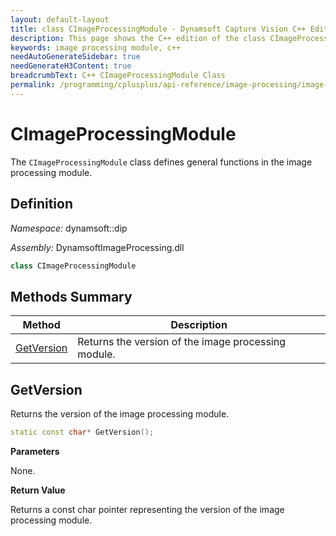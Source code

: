 ```yaml
---
layout: default-layout
title: class CImageProcessingModule - Dynamsoft Capture Vision C++ Edition API Reference
description: This page shows the C++ edition of the class CImageProcessingModule in Dynamsoft Utility Module.
keywords: image processing module, c++
needAutoGenerateSidebar: true
needGenerateH3Content: true
breadcrumbText: C++ CImageProcessingModule Class
permalink: /programming/cplusplus/api-reference/image-processing/image-processing-module.html
---
```


# CImageProcessingModule

The `CImageProcessingModule` class defines general functions in the image processing module.

## Definition

*Namespace:* dynamsoft::dip

*Assembly:* DynamsoftImageProcessing.dll

```cpp
class CImageProcessingModule 
```

## Methods Summary

| Method                                                    | Description                                        |
| --------------------------------------------------------- | -------------------------------------------------- |
| [GetVersion](#getversion)                                     | Returns the version of the image processing module. |

## GetVersion

Returns the version of the image processing module.

```cpp
static const char* GetVersion();
```

**Parameters**

None.

**Return Value**

Returns a const char pointer representing the version of the image processing module.
